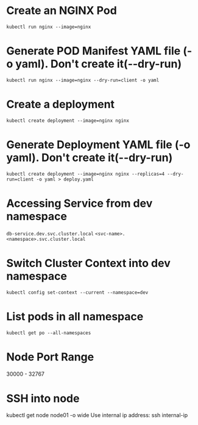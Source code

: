 # Create an NGINX Pod
`kubectl run nginx --image=nginx`

# Generate POD Manifest YAML file (-o yaml). Don't create it(--dry-run)
`kubectl run nginx --image=nginx --dry-run=client -o yaml`

# Create a deployment
`kubectl create deployment --image=nginx nginx`

# Generate Deployment YAML file (-o yaml). Don't create it(--dry-run)
`kubectl create deployment --image=nginx nginx --replicas=4 --dry-run=client -o yaml > deploy.yaml`

# Accessing Service from dev namespace
`db-service.dev.svc.cluster.local`
`<svc-name>.<namespace>.svc.cluster.local`

# Switch Cluster Context into dev namespace
`kubectl config set-context --current --namespace=dev`

# List pods in all namespace
`kubectl get po --all-namespaces`

# Node Port Range
30000 - 32767

# SSH into node
kubectl get node node01 -o wide
Use internal ip address: ssh internal-ip
 